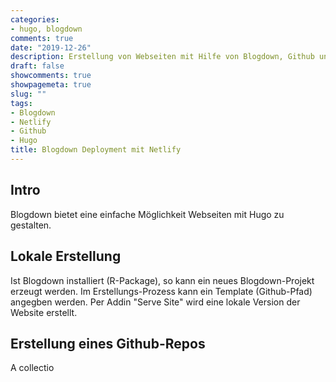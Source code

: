 ```yaml
---
categories:
- hugo, blogdown
comments: true
date: "2019-12-26"
description: Erstellung von Webseiten mit Hilfe von Blogdown, Github und Netlify
draft: false
showcomments: true
showpagemeta: true
slug: ""
tags:
- Blogdown
- Netlify
- Github 
- Hugo
title: Blogdown Deployment mit Netlify
---
```


## Intro

Blogdown bietet eine einfache Möglichkeit Webseiten mit Hugo zu gestalten.

## Lokale Erstellung

Ist Blogdown installiert (R-Package), so kann ein neues Blogdown-Projekt erzeugt werden. Im Erstellungs-Prozess kann ein Template (Github-Pfad) angegben werden. Per Addin "Serve Site" wird eine lokale Version der Website erstellt.

## Erstellung eines Github-Repos

A collectio